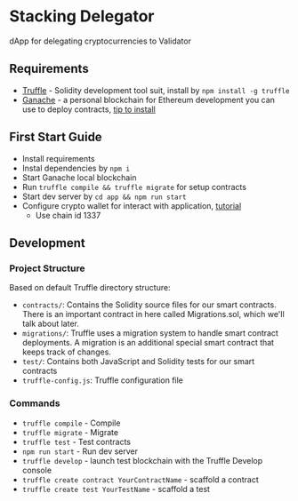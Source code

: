 # Stacking Delegator

dApp for delegating cryptocurrencies to Validator

## Requirements

* [Truffle](https://github.com/trufflesuite/truffle) - Solidity development tool suit, install by `npm install -g truffle`
* [Ganache](https://trufflesuite.com/ganache/) - a personal blockchain for Ethereum development you can use to deploy contracts, [tip to install](https://gist.github.com/GoodnessEzeokafor/e3a2665bb482addbb603269428424967)

## First Start Guide

* Install requirements
* Instal dependencies by `npm i`
* Start Ganache local blockchain
* Run `truffle compile && truffle migrate` for setup contracts
* Start dev server by `cd app && npm run start`
* Configure crypto wallet for interact with application, [tutorial](https://trufflesuite.com/tutorial/index.html#interacting-with-the-dapp-in-a-browser)
  * Use chain id 1337

## Development

### Project Structure

Based on default Truffle directory structure:

* `contracts/`: Contains the Solidity source files for our smart contracts. There is an important contract in here called Migrations.sol, which we'll talk about later.
* `migrations/`: Truffle uses a migration system to handle smart contract deployments. A migration is an additional special smart contract that keeps track of changes.
* `test/`: Contains both JavaScript and Solidity tests for our smart contracts
* `truffle-config.js`: Truffle configuration file

### Commands

* `truffle compile` - Compile
* `truffle migrate` - Migrate
* `truffle test` - Test contracts
* `npm run start` - Run dev server
* `truffle develop` - launch test blockchain with the Truffle Develop console
* `truffle create contract YourContractName` - scaffold a contract
* `truffle create test YourTestName` - scaffold a test
